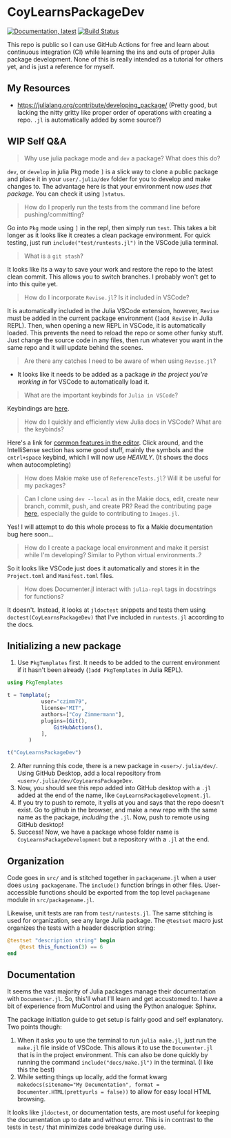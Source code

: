 # CoyLearnsPackageDev

[![Documentation, latest](https://img.shields.io/badge/docs-latest-blue.svg)](https://czimm79.github.io/CoyLearnsPackageDev.jl/dev/)
[![Build Status](https://github.com/czimm79/CoyLearnsPackageDev.jl/actions/workflows/CI.yml/badge.svg?branch=master)](https://github.com/czimm79/CoyLearnsPackageDev.jl/actions/workflows/CI.yml?query=branch%3Amaster)

This repo is public so I can use GitHub Actions for free and learn about continuous integration (CI) while learning the ins and outs of proper Julia package development. None of this is really intended as a tutorial for others yet, and is just a reference for myself.

## My Resources

* <https://julialang.org/contribute/developing_package/> (Pretty good, but lacking the nitty gritty like proper order of operations with creating a repo. `.jl` is automatically added by some source?)

## WIP Self Q&A

> Why use julia package mode and `dev` a package? What does this do?

`dev`, or `develop` in julia Pkg mode `]` is a slick way to clone a public package and place it in your `user/.julia/dev` folder for you to develop and make changes to. The advantage here is that your environment now *uses that package*. You can check it using `]status`.

> How do I properly run the tests from the command line before pushing/committing?

Go into `Pkg` mode using `]` in the repl, then simply run `test`. This takes a bit longer as it looks like it creates a clean package environment. For quick testing, just run `include("test/runtests.jl")` in the VSCode julia terminal.

> What is a `git stash`?

It looks like its a way to save your work and restore the repo to the latest clean commit. This allows you to switch branches. I probably won't get to into this quite yet.

> How do I incorporate `Revise.jl`? Is it included in VSCode?

It is automatically included in the Julia VSCode extension, however, `Revise` must be added in the current package environment (`]add Revise` in Julia REPL). Then, when opening a new REPL in VSCode, it is automatically loaded. This prevents the need to reload the repo or some other funky stuff. Just change the source code in any files, then run whatever you want in the same repo and it will update behind the scenes.

> Are there any catches I need to be aware of when using `Revise.jl`?

* It looks like it needs to be added as a package *in the project you're working in* for VSCode to automatically load it.

> What are the important keybinds for `Julia in VSCode`?

Keybindings are [here](https://www.julia-vscode.org/docs/stable/userguide/keybindings/).

> How do I quickly and efficiently view Julia docs in VSCode? What are the keybinds?

Here's a link for [common features in the editor](https://code.visualstudio.com/Docs/editor/editingevolved). Click around, and the IntelliSense section has some good stuff, mainly the symbols and the `cntrl+space` keybind, which I will now use *HEAVILY*. (It shows the docs when autocompleting)

> How does Makie make use of `ReferenceTests.jl`? Will it be useful for my packages?

> Can I clone using `dev --local` as in the Makie docs, edit, create new branch, commit, push, and create PR? Read the contributing page [here](https://julialang.org/contribute/opportunities/), especially the guide to contributing to `Images.jl`.

Yes! I will attempt to do this whole process to fix a Makie documentation bug here soon...

> How do I create a package local environment and make it persist while I'm developing? Similar to Python virtual environments..?

So it looks like VSCode just does it automatically and stores it in the `Project.toml` and `Manifest.toml` files.

> How does Documenter.jl interact with `julia-repl` tags in docstrings for functions?

It doesn't. Instead, it looks at `jldoctest` snippets and tests them using `doctest(CoyLearnsPackageDev)` that I've included in `runtests.jl` according to the docs.

## Initializing a new package

1. Use `PkgTemplates` first. It needs to be added to the current environment if it hasn't been already (`]add PkgTemplates` in Julia REPL).

```julia
using PkgTemplates

t = Template(;
           user="czimm79",
           license="MIT",
           authors=["Coy Zimmermann"],
           plugins=[Git(),
               GitHubActions(),
           ],
       )

t("CoyLearnsPackageDev")
```

2. After running this code, there is a new package in `<user>/.julia/dev/`. Using GitHub Desktop, add a local repository from `<user>/.julia/dev/CoyLearnsPackageDev`.
3. Now, you should see this repo added into GitHub desktop with a `.jl` added at the end of the name, like `CoyLearnsPackageDevelopment.jl`.
4. If you try to push to remote, it yells at you and says that the repo doesn't exist. Go to github in the browser, and make a new repo with the same name as the package, *including* the `.jl`. Now, push to remote using GitHub desktop!
5. Success! Now, we have a package whose folder name is `CoyLearnsPackageDevelopment` but a repository with a `.jl` at the end.

## Organization

Code goes in `src/` and is stitched together in `packagename.jl` when a user does `using packagename`. The `include()` function brings in other files. User-accessible functions should be exported from the top level `packagename` module in `src/packagename.jl`.

Likewise, unit tests are ran from `test/runtests.jl`. The same stitching is used for organization, see any large Julia package. The `@testset` macro just organizes the tests with a header description string:

```julia
@testset "description string" begin 
    @test this_function(3) == 6
end
```

## Documentation

It seems the vast majority of Julia packages manage their documentation with `Documenter.jl`. So, this'll what I'll learn and get accustomed to. I have a bit of experience from MuControl and using the Python analogue: Sphinx.

The package initiation guide to get setup is fairly good and self explanatory. Two points though:

1. When it asks you to use the terminal to run `julia make.jl`, just run the `make.jl` file inside of VSCode. This allows it to use the `Documenter.jl` that is in the project environment. This can also be done quickly by running the command `include("docs/make.jl")` in the terminal. (I like this the best)
2. While setting things up locally, add the format kwarg `makedocs(sitename="My Documentation", format = Documenter.HTML(prettyurls = false))` to allow for easy local HTML browsing.

It looks like `jldoctest`, or documentation tests, are most useful for keeping the documentation up to date and without error. This is in contrast to the tests in `test/` that minimizes code breakage during use.
